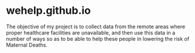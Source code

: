 # wehelp.github.io
The objective of my project is to collect data from the remote areas where proper healthcare facilities are unavailable, and then use this data in a number of ways so as to be able to help these people in lowering the risk of Maternal Deaths.
